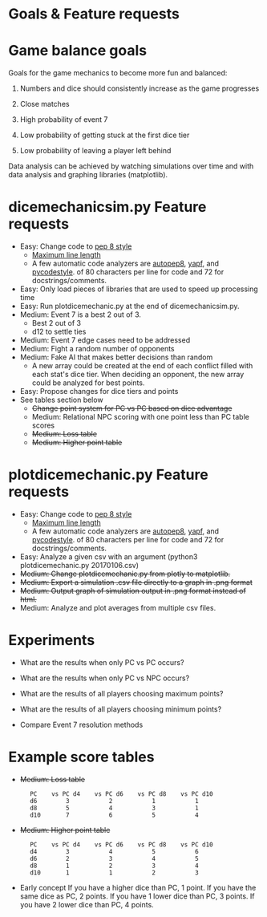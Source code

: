 # Goals & Feature requests

# Game balance goals
Goals for the game mechanics to become more fun and balanced:

1) Numbers and dice should consistently increase as the game progresses

2) Close matches

3) High probability of event 7

4) Low probability of getting stuck at the first dice tier

5) Low probability of leaving a player left behind

Data analysis can be achieved by watching simulations over time and with data
analysis and graphing libraries (matplotlib).


# dicemechanicsim.py Feature requests
* Easy: Change code to [pep 8 style](https://www.python.org/dev/peps/pep-0008)
  * [Maximum line length](https://www.python.org/dev/peps/pep-0008/#maximum-line-length)
  * A few automatic code analyzers are [autopep8](https://github.com/hhatto/autopep8),
   [yapf](https://github.com/google/yapf), and
   [pycodestyle](https://github.com/PyCQA/pycodestyle).
   of 80 characters per line for code and 72 for docstrings/comments.
* Easy: Only load pieces of libraries that are used to speed up processing time
* Easy: Run plotdicemechanic.py at the end of dicemechanicsim.py.
* Medium: Event 7 is a best 2 out of 3.
  * Best 2 out of 3
  * d12 to settle ties
* Medium: Event 7 edge cases need to be addressed
* Medium: Fight a random number of opponents
* Medium: Fake AI that makes better decisions than random
  * A new array could be created at the end of each conflict filled with each stat's
   dice tier.  When deciding an opponent, the new array could be analyzed for best points.
* Easy: Propose changes for dice tiers and points
* See tables section below
  * ~~Change point system for PC vs PC based on dice advantage~~
  * Medium: Relational NPC scoring with one point less than PC table scores
  * ~~Medium: Loss table~~
  * ~~Medium: Higher point table~~

# plotdicemechanic.py Feature requests
* Easy: Change code to [pep 8 style](https://www.python.org/dev/peps/pep-0008)
  * [Maximum line length](https://www.python.org/dev/peps/pep-0008/#maximum-line-length)
  * A few automatic code analyzers are [autopep8](https://github.com/hhatto/autopep8),
   [yapf](https://github.com/google/yapf), and
   [pycodestyle](https://github.com/PyCQA/pycodestyle).
   of 80 characters per line for code and 72 for docstrings/comments.
* Easy: Analyze a given csv with an argument (python3 plotdicemechanic.py 20170106.csv)
* ~~Medium: Change plotdicemechanic.py from plotly to matplotlib.~~
* ~~Medium: Export a simulation .csv file directly to a graph in .png format~~
* ~~Medium: Output graph of simulation output in .png format instead of html.~~
* Medium: Analyze and plot averages from multiple csv files.

# Experiments

* What are the results when only PC vs PC occurs?

* What are the results when only PC vs NPC occurs?

* What are the results of all players choosing maximum points?

* What are the results of all players choosing minimum points?

* Compare Event 7 resolution methods

# Example score tables

* ~~Medium: Loss table~~
```
      PC    vs PC d4    vs PC d6    vs PC d8    vs PC d10
      d6        3           2           1           1
      d8        5           4           3           1
      d10       7           6           5           4
```
* ~~Medium: Higher point table~~
```
      PC    vs PC d4    vs PC d6    vs PC d8    vs PC d10
      d4        3           4           5           6
      d6        2           3           4           5
      d8        1           2           3           4
      d10       1           1           2           3
```

* Early concept
If you have a higher dice than PC, 1 point.
If you have the same dice as PC, 2 points.
If you have 1 lower dice than PC, 3 points.
If you have 2 lower dice than PC, 4 points.
